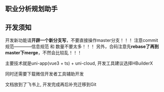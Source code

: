 ## 职业分析规划助手
## 开发须知

开发新功能请**开辟一个新分支写**，不要直接操作master分支！！！
注意commit规范————信息规范 和 数量不要太多！！！
另外，合码注意先**rebase了再到master下merge**，不然会比较乱！！！

主要技术就是uni-app(vue3 + ts) + uni-cloud, 开发工具建议选择HBuilderX

同时还需要下载微信开发者工具辅助开发


文档放到了飞书上, 开发完成再后补充迁移到Git
